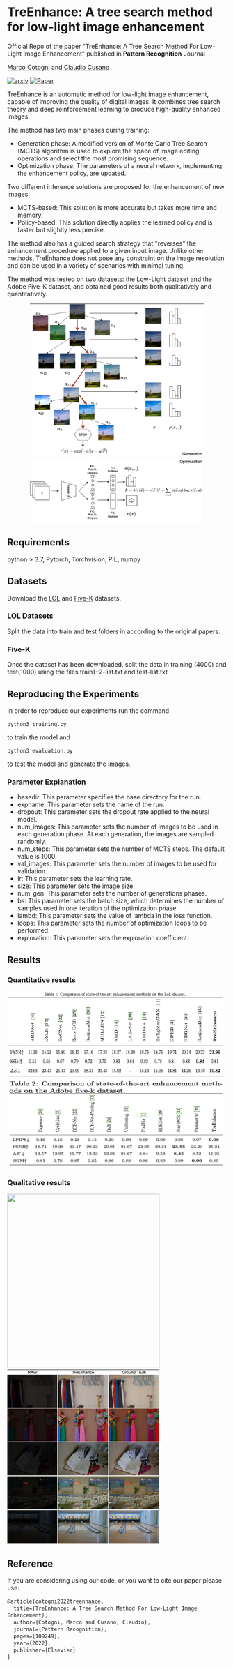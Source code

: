 # TreEnhance: A tree search method for low-light image enhancement

Official Repo of the paper "TreEnhance:  A Tree Search Method For Low-Light Image Enhancement" published in **Pattern Recognition** Journal

[Marco Cotogni](https://scholar.google.com/citations?user=8PUz5lAAAAAJ&hl=it) and [Claudio Cusano](https://scholar.google.com/citations?hl=it&user=lhZpU_8AAAAJ&view_op=list_works&sortby=pubdate)

[![arxiv](https://img.shields.io/badge/arXiv-red)](https://arxiv.org/pdf/2205.12639.pdf) [![Paper](https://img.shields.io/badge/Journal-brightgreen)](https://www.sciencedirect.com/science/article/abs/pii/S0031320322007282?via%3Dihub)

TreEnhance is an automatic method for low-light image enhancement, capable of improving the quality of digital images. It combines tree search theory and deep reinforcement learning to produce high-quality enhanced images.

The method has two main phases during training:

- Generation phase: A modified version of Monte Carlo Tree Search (MCTS) algorithm is used to explore the space of image editing operations and select the most promising sequence.
- Optimization phase: The parameters of a neural network, implementing the enhancement policy, are updated.

Two different inference solutions are proposed for the enhancement of new images:

- MCTS-based: This solution is more accurate but takes more time and memory.
- Policy-based: This solution directly applies the learned policy and is faster but slightly less precise.

The method also has a guided search strategy that "reverses" the enhancement procedure applied to a given input image. Unlike other methods, TreEnhance does not pose any constraint on the image resolution and can be used in a variety of scenarios with minimal tuning.

The method was tested on two datasets: the Low-Light dataset and the Adobe Five-K dataset, and obtained good results both qualitatively and quantitatively.

<p align="center">
<img src="figs/tree.png" width="400" height="350"/>
<br/>
<img src="figs/opt.png" width="400" height="150" />
</p>

## Requirements
python > 3.7, Pytorch, Torchvision, PIL, numpy

## Datasets
Download the [LOL](https://daooshee.github.io/BMVC2018website/) and [Five-K](https://data.csail.mit.edu/graphics/fivek/) datasets.

### LOL Datasets 
Split the data into train and test folders in according to the original papers.

### Five-K
Once the dataset has been downloaded, split the data in training (4000) and test(1000) using the files train1+2-list.txt and test-list.txt

## Reproducing the Experiments

In order to reproduce our experiments run the command

```
python3 training.py
```
to train the model and
```
python3 evaluation.py
```
to test the model and generate the images.


### Parameter Explanation

- basedir: This parameter specifies the base directory for the run.
- expname: This parameter sets the name of the run.
- dropout: This parameter sets the dropout rate applied to the neural model.
- num_images: This parameter sets the number of images to be used in each generation phase. At each generation, the images are sampled randomly.
- num_steps: This parameter sets the number of MCTS steps. The default value is 1000.
- val_images: This parameter sets the number of images to be used for validation.
- lr: This parameter sets the learning rate.
- size: This parameter sets the image size.
- num_gen: This parameter sets the number of generations phases.
- bs: This parameter sets the batch size, which determines the number of samples used in one iteration of the optimization phase.
- lambd: This parameter sets the value of lambda in the loss function.
- loops: This parameter sets the number of optimization loops to be performed.
- exploration:  This parameter sets the exploration coefficient.



## Results

### Quantitative results
<p float="left">
  <img src="figs/lol_t.png" height="200" width="500"/>
  <img src="figs/five-k.png" height="200" width="500"/>
</p>

### Qualitative results
<p float="left">
  <img src="figs/grid.png" width="350" height="400" />
  <img src="figs/lol.png" width="350" height="400" />
</p>

## Reference
If you are considering using our code, or you want to cite our paper please use:

```
@article{cotogni2022treenhance,
  title={TreEnhance: A Tree Search Method For Low-Light Image Enhancement},
  author={Cotogni, Marco and Cusano, Claudio},
  journal={Pattern Recognition},
  pages={109249},
  year={2022},
  publisher={Elsevier}
}
```

